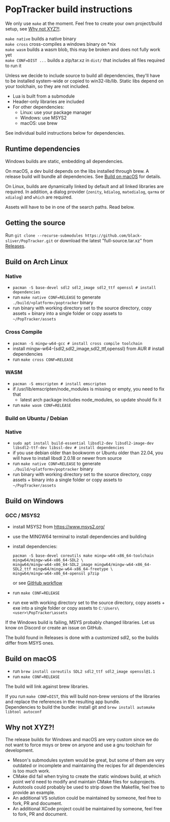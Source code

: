 # PopTracker build instructions

We only use `make` at the moment. Feel free to create your own project/build setup, see [Why not XYZ?!](#why-not-xyz).

`make native` builds a native binary\
`make cross` cross-compiles a windows binary on *nix\
`make wasm` builds a wasm blob, this may be broken and does not fully work yet\
`make CONF=DIST ...` builds a zip/tar.xz in `dist/` that includes all files required to run it

Unless we decide to include source to build all dependencies, they'll have to be installed system-wide or copied to
win32-lib/lib. Static libs depend on your toolchain, so they are not included.

- Lua is built from a submodule
- Header-only libraries are included
- For other dependencies:
    - Linux: use your package manager
    - Windows: use MSYS2
    - macOS: use brew

See individual build instructions below for dependencies.

## Runtime dependencies

Windows builds are static, embedding all dependencies.

On macOS, a dev build depends on the libs installed through brew. A release build will bundle all dependencies.
See [Build on macOS](#build-on-macos) for details.

On Linux, builds are dynamically linked by default and all linked libraries are required.
In addition, a dialog provider (`zenity`, `kdialog`, `matedialog`, `qarma` or `xdialog`) and `which` are required.

Assets will have to be in one of the search paths. Read below.

## Getting the source

Run `git clone --recurse-submodules https://github.com/black-sliver/PopTracker.git`
or download the latest "full-source.tar.xz" from [Releases](https://github.com/black-sliver/PopTracker/releases).

## Build on Arch Linux

### Native
- `pacman -S base-devel sdl2 sdl2_image sdl2_ttf openssl # install dependencies`
- run `make native CONF=RELEASE` to generate `./build/<platform>/poptracker` binary
- run binary with working directory set to the source directory, copy assets + binary into a single folder
  or copy assets to `~/PopTracker/assets`

### Cross Compile
- `pacman -S mingw-w64-gcc # install cross compile toolchain`
- install mingw-w64-{sdl2,sdl2_image,sdl2_ttf,openssl} from AUR # install dependencies
- run `make cross CONF=RELEASE`

### WASM
- `pacman -S emscripten # install emscripten`
- if /usr/lib/emscripten/node_modules is missing or empty, you need to fix that
    - latest arch package includes node_modules, so update should fix it
- run `make wasm CONF=RELEASE`

### Build on Ubuntu / Debian

### Native
- `sudo apt install build-essential libsdl2-dev libsdl2-image-dev libsdl2-ttf-dev libssl-dev # install dependencies`
- if you use debian older than bookworm or Ubuntu older than 22.04,
  you will have to install libsdl 2.0.18 or newer from source
- run `make native CONF=RELEASE` to generate `./build/<platform>/poptracker` binary
- run binary with working directory set to the source directory, copy assets + binary into a single folder
  or copy assets to `~/PopTracker/assets`

## Build on Windows

### GCC / MSYS2
- install MSYS2 from https://www.msys2.org/
- use the MINGW64 terminal to install dependencies and building
- install dependencies:

  ```
  pacman -S base-devel coreutils make mingw-w64-x86_64-toolchain mingw64/mingw-w64-x86_64-SDL2 \
  mingw64/mingw-w64-x86_64-SDL2_image mingw64/mingw-w64-x86_64-SDL2_ttf mingw64/mingw-w64-x86_64-freetype \
  mingw64/mingw-w64-x86_64-openssl p7zip
  ```

  or see [GitHub workflow](https://github.com/black-sliver/PopTracker/blob/master/.github/workflows/binaries.yaml)
- run `make CONF=RELEASE`
- run exe with working directory set to the source directory, copy assets + exe into a single folder
  or copy assets to `C:\Users\<user>\PopTracker\assets`

If the Windows build is failing, MSYS probably changed libraries. Let us know on Discord or create an issue on GitHub.

The build found in Releases is done with a customized sdl2, so the builds differ from MSYS ones.

## Build on macOS

- run `brew install coreutils SDL2 sdl2_ttf sdl2_image openssl@1.1`
- run `make CONF=RELEASE`

The build will link against brew libraries.

If you run `make CONF=DIST`, this will build non-brew versions of the libraries
and replace the references in the resulting app bundle.\
Dependencies to build the bundle: install git and `brew install automake libtool autoconf`

## Why not XYZ?!

The release builds for Windows and macOS are very custom since we do not want to force msys or brew on anyone and use a
gnu toolchain for development.

* Meson's submodules system would be great, but some of them are very outdated or incomplete and maintaining the recipes
  for all dependencies is too much work.
* CMake did fail when trying to create the static windows build, at which point we'd need to modify and maintain CMake
  files for subprojects.
* Autotools could probably be used to strip down the Makefile, feel free to provide an example.
* An additional VS solution could be maintained by someone, feel free to fork, PR and document.
* An additional XCode project could be maintained by someone, feel free to fork, PR and document.

